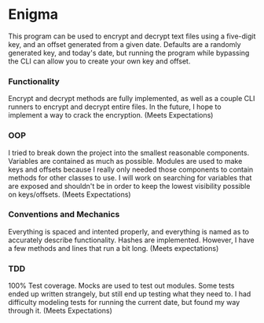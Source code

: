 # Enigma

This program can be used to encrypt and decrypt text files using a five-digit key, and an offset generated from a given date. Defaults are a randomly generated key, and today's date, but running the program while bypassing the CLI can allow you to create your own key and offset.

### Functionality

Encrypt and decrypt methods are fully implemented, as well as a couple CLI runners to encrypt and decrypt entire files. In the future, I hope to implement a way to crack the encryption. (Meets Expectations)

### OOP

I tried to break down the project into the smallest reasonable components. Variables are contained as much as possible. Modules are used to make keys and offsets because I really only needed those components to contain methods for other classes to use. I will work on searching for variables that are exposed and shouldn't be in order to keep the lowest visibility possible on keys/offsets. (Meets Expectations)

### Conventions and Mechanics

Everything is spaced and intented properly, and everything is named as to accurately describe functionality. Hashes are implemented. However, I have a few methods and lines that run a bit long. (Meets expectations)

### TDD

100% Test coverage. Mocks are used to test out modules. Some tests ended up written strangely, but still end up testing what they need to. I had difficulty modeling tests for running the current date, but found my way through it. (Meets Expectations)
